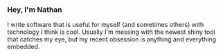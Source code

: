 ### Hey, I'm Nathan

I write software that is useful for myself (and sometimes others) with technology I think is cool. Usually I'm messing with the newest shiny tool that catches my eye, but my recent obsession is anything and everything embedded.

